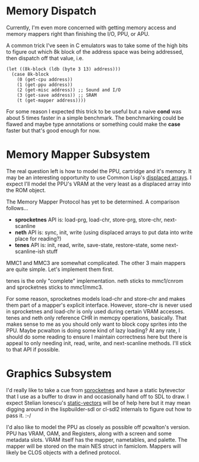 # Memory Dispatch

Currently, I'm even more concerned with getting memory access and
memory mappers right than finishing the I/O, PPU, or APU.

A common trick I've seen in C emulators was to take some of the high
bits to figure out which 8k block of the address space was being
addressed, then dispatch off that value, i.e.

```
(let ((8k-block (ldb (byte 3 13) address)))
  (case 8k-block
    (0 (get-cpu address))
    (1 (get-ppu address))
    (2 (get-misc address)) ;; Sound and I/O
    (3 (get-save address)) ;; SRAM
    (t (get-mapper address))))
```

For some reason I expected this trick to be useful but a naive
**cond** was about 5 times faster in a simple benchmark. The
benchmarking could be flawed and maybe type annotations or something
could make the **case** faster but that's good enough for now.

# Memory Mapper Subsystem

The real question left is how to model the PPU, cartridge and it's
memory.  It may be an interesting opportunity to use Common Lisp's
[displaced arrays][disp_arr].  I expect I'll model the PPU's VRAM at
the very least as a displaced array into the ROM object.

The Memory Mapper Protocol has yet to be determined. A comparison
follows...

* **sprocketnes** API is: load-prg, load-chr, store-prg, store-chr, next-scanline
* **neth** API is: sync, init, write (using displaced arrays
                               to put data into write place for reading?)
* **tenes** API is: init, read, write, save-state, restore-state,
                    some next-scanline-ish stuff

MMC1 and MMC3 are somewhat complicated. The other 3 main mappers are
quite simple.  Let's implement them first.

tenes is the only "complete" implementation. neth sticks to mmc1/cnrom
and sprocketnes sticks to mmc1/mmc3.

For some reason, sprocketnes models load-chr and store-chr and makes
them part of a mapper's explicit interface. However, store-chr is
never used in sprocketnes and load-chr is only used during certain
VRAM accesses. tenes and neth only reference CHR in memcpy operations,
basically.  That makes sense to me as you should only want to block
copy sprites into the PPU. Maybe pcwalton is doing some kind of lazy
loading? At any rate, I should do some reading to ensure I maintain
correctness here but there is appeal to only needing init, read,
write, and next-scanline methods. I'll stick to that API if possible.

# Graphics Subsystem

I'd really like to take a cue from [sprocketnes][sprocketnes] and have
a static bytevector that I use as a buffer to draw in and occasionally
hand off to SDL to draw. I expect Stelian Ionescu's
[static-vectors][stat_vec] will be of help here but it may mean
digging around in the lispbuilder-sdl or cl-sdl2 internals to figure
out how to pass it. :-/

I'd also like to model the PPU as closely as possible off pcwalton's
version.  PPU has VRAM, OAM, and Registers, along with a screen and
some metadata slots.  VRAM itself has the mapper, nametables, and
palette. The mapper will be stored on the main NES struct in
famiclom. Mappers will likely be CLOS objects with a defined protocol.

[disp_arr]: http://lisptips.com/post/31516446212/using-an-adjustable-displaced-array-as-a-cursor-on
[stat_vec]: https://github.com/sionescu/static-vectors
[sprocketnes]: https://github.com/pcwalton/sprocketnes
